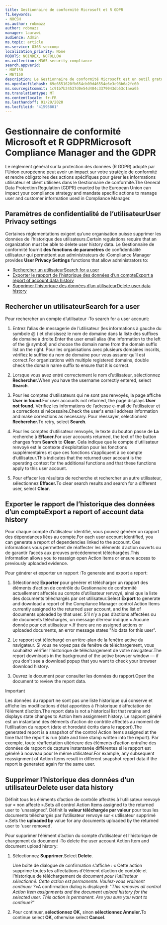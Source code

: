 ```yaml
---
title: Gestionnaire de conformité Microsoft et R GDPR
f1.keywords:
- NOCSH
ms.author: robmazz
author: robmazz
manager: laurawi
audience: Admin
ms.topic: article
ms.service: O365-seccomp
localization_priority: None
ROBOTS: NOINDEX, NOFOLLOW
ms.collection: M365-security-compliance
search.appverid:
- MOE150
- MET150
description: Le Gestionnaire de conformité Microsoft est un outil gratuit d’évaluation des risques basé sur les flux de travail dans le portail d’approbation de services Microsoft. Le Gestionnaire de conformité vous permet de suivre, d’affecter et de vérifier les activités de conformité réglementaire liées aux services cloud de Microsoft.
ms.openlocfilehash: 69e6551620fb654cb09d46554e6e3c98b6a2fc60
ms.sourcegitcommit: 1c91b7b24537d0e54d484c3379043db53c1aea65
ms.translationtype: MT
ms.contentlocale: fr-FR
ms.lasthandoff: 01/29/2020
ms.locfileid: "41595801"
---
```

# <a name="microsoft-compliance-manager-and-the-gdpr"></a><span data-ttu-id="32248-104">Gestionnaire de conformité Microsoft et R GDPR</span><span class="sxs-lookup"><span data-stu-id="32248-104">Microsoft Compliance Manager and the GDPR</span></span>

<span data-ttu-id="32248-105">Le règlement général sur la protection des données (R GDPR) adopté par l’Union européenne peut avoir un impact sur votre stratégie de conformité et rendre obligatoires des actions spécifiques pour gérer les informations utilisateur et client utilisées dans le Gestionnaire de conformité.</span><span class="sxs-lookup"><span data-stu-id="32248-105">The General Data Protection Regulation (GDPR) enacted by the European Union can impact your compliance strategy and mandate specific actions to manage user and customer information used in Compliance Manager.</span></span>

## <a name="user-privacy-settings"></a><span data-ttu-id="32248-106">Paramètres de confidentialité de l’utilisateur</span><span class="sxs-lookup"><span data-stu-id="32248-106">User Privacy settings</span></span>

<span data-ttu-id="32248-107">Certaines réglementations exigent qu’une organisation puisse supprimer les données de l’historique des utilisateurs.</span><span class="sxs-lookup"><span data-stu-id="32248-107">Certain regulations require that an organization must be able to delete user history data.</span></span> <span data-ttu-id="32248-108">Le Gestionnaire de conformité fournit **des fonctions de paramètres** de confidentialité utilisateur qui permettent aux administrateurs de :</span><span class="sxs-lookup"><span data-stu-id="32248-108">Compliance Manager provides **User Privacy Settings** functions that allow administrators to:</span></span>
  
- [<span data-ttu-id="32248-109">Rechercher un utilisateur</span><span class="sxs-lookup"><span data-stu-id="32248-109">Search for a user</span></span>](#search-for-a-user)
- [<span data-ttu-id="32248-110">Exporter le rapport de l’historique des données d’un compte</span><span class="sxs-lookup"><span data-stu-id="32248-110">Export a report of account data history</span></span>](#export-a-report-of-account-data-history)
- [<span data-ttu-id="32248-111">Supprimer l’historique des données d’un utilisateur</span><span class="sxs-lookup"><span data-stu-id="32248-111">Delete user data history</span></span>](#delete-user-data-history)
  
## <a name="search-for-a-user"></a><span data-ttu-id="32248-112">Rechercher un utilisateur</span><span class="sxs-lookup"><span data-stu-id="32248-112">Search for a user</span></span>

<span data-ttu-id="32248-113">Pour rechercher un compte d’utilisateur :</span><span class="sxs-lookup"><span data-stu-id="32248-113">To search for a user account:</span></span>
  
1. <span data-ttu-id="32248-114">Entrez l’alias de messagerie de l’utilisateur (les informations à gauche du symbole @ ) et choisissez le nom de domaine dans la liste des suffixes de domaine à droite.</span><span class="sxs-lookup"><span data-stu-id="32248-114">Enter the user email alias (the information to the left of the @ symbol) and choose the domain name from the  domain suffix list on the right.</span></span> <span data-ttu-id="32248-115">Pour les organisations avec plusieurs domaines inscrits, vérifiez le suffixe du nom de domaine pour vous assurer qu’il est correct.</span><span class="sxs-lookup"><span data-stu-id="32248-115">For organizations with multiple registered domains, double check the domain name suffix to ensure that it is correct.</span></span>

2. <span data-ttu-id="32248-116">Lorsque vous avez entré correctement le nom d’utilisateur, sélectionnez **Rechercher.**</span><span class="sxs-lookup"><span data-stu-id="32248-116">When you have the username correctly entered, select **Search**.</span></span>

3. <span data-ttu-id="32248-117">Pour les comptes d’utilisateurs qui ne sont pas renvoyés, la page affiche **User in found**.</span><span class="sxs-lookup"><span data-stu-id="32248-117">For user accounts not returned, the page displays **User not found**.</span></span> <span data-ttu-id="32248-118">Vérifiez les informations de l’adresse e-mail de l’utilisateur et a corrections si nécessaire.</span><span class="sxs-lookup"><span data-stu-id="32248-118">Check the user's email address information and make corrections as necessary.</span></span> <span data-ttu-id="32248-119">Pour réessayer, sélectionnez **Rechercher.**</span><span class="sxs-lookup"><span data-stu-id="32248-119">To retry, select **Search**.</span></span>

4. <span data-ttu-id="32248-120">Pour les comptes d’utilisateur renvoyés, le texte du bouton passe de **La** recherche à **Effacer.**</span><span class="sxs-lookup"><span data-stu-id="32248-120">For user accounts returned, the text of the button changes from **Search** to **Clear**.</span></span> <span data-ttu-id="32248-121">Cela indique que le compte d’utilisateur renvoyé est le contexte d’exploitation pour les fonctions supplémentaires et que ces fonctions s’appliquent à ce compte d’utilisateur.</span><span class="sxs-lookup"><span data-stu-id="32248-121">This indicates that the returned user account is the operating context for the additional functions and that these functions apply to this user account.</span></span>

5. <span data-ttu-id="32248-122">Pour effacer les résultats de recherche et rechercher un autre utilisateur, sélectionnez **Effacer.**</span><span class="sxs-lookup"><span data-stu-id="32248-122">To clear search results and search for a different user, select **Clear**.</span></span>

## <a name="export-a-report-of-account-data-history"></a><span data-ttu-id="32248-123">Exporter le rapport de l’historique des données d’un compte</span><span class="sxs-lookup"><span data-stu-id="32248-123">Export a report of account data history</span></span>

<span data-ttu-id="32248-124">Pour chaque compte d’utilisateur identifié, vous pouvez générer un rapport des dépendances liées au compte.</span><span class="sxs-lookup"><span data-stu-id="32248-124">For each user account identified, you can generate a report of dependencies linked to the account.</span></span> <span data-ttu-id="32248-125">Ces informations vous permettent de réaffecter les éléments d’action ouverts ou de garantir l’accès aux preuves précédemment téléchargées.</span><span class="sxs-lookup"><span data-stu-id="32248-125">This information allows you to reassign open Action Items or ensure access to previously uploaded evidence.</span></span>
  
 <span data-ttu-id="32248-126">Pour générer et exporter un rapport :</span><span class="sxs-lookup"><span data-stu-id="32248-126">To generate and export a report:</span></span>
  
1. <span data-ttu-id="32248-127">Sélectionnez **Exporter** pour générer et télécharger un rapport des éléments d’action de contrôle du Gestionnaire de conformité actuellement affectés au compte d’utilisateur renvoyé, ainsi que la liste des documents téléchargés par cet utilisateur.</span><span class="sxs-lookup"><span data-stu-id="32248-127">Select **Export** to generate and download a report of the Compliance Manager control Action Items currently assigned to the returned user account, and the list of documents uploaded by that user.</span></span> <span data-ttu-id="32248-128">S’il n’y a pas d’actions affectées ou de documents téléchargés, un message d’erreur indique « Aucune donnée pour cet utilisateur ».</span><span class="sxs-lookup"><span data-stu-id="32248-128">If there are no assigned actions or uploaded documents, an error message states "No data for this user".</span></span>

2. <span data-ttu-id="32248-129">Le rapport est téléchargé en arrière-plan de la fenêtre active du navigateur. Si vous ne voyez pas de fenêtre de téléchargement, vous souhaitez vérifier l’historique de téléchargement de votre navigateur.</span><span class="sxs-lookup"><span data-stu-id="32248-129">The report downloads in the background of the active browser window — if you don't see a download popup that you want to check your browser download history.</span></span>

3. <span data-ttu-id="32248-130">Ouvrez le document pour consulter les données du rapport.</span><span class="sxs-lookup"><span data-stu-id="32248-130">Open the document to review the report data.</span></span>

> [!IMPORTANT]
> <span data-ttu-id="32248-131">Les données du rapport ne sont pas une liste historique qui conserve et affiche les modifications d’état apportées à l’historique d’affectation de l’élément d’action.</span><span class="sxs-lookup"><span data-stu-id="32248-131">The report data is not a historical list that retains and displays state changes to Action Item assignment history.</span></span> <span data-ttu-id="32248-132">Le rapport généré est un instantané des éléments d’action de contrôle affectés au moment de l’utilisation du rapport (date et horodaté écrits dans le rapport).</span><span class="sxs-lookup"><span data-stu-id="32248-132">The generated report is a snapshot of the control Action Items assigned at the time that the report is run (date and time stamp written into the report).</span></span> <span data-ttu-id="32248-133">Par exemple, toute réaffectation ultérieure des éléments d’action entraîne des données de rapport de capture instantanée différentes si le rapport est généré à nouveau pour le même utilisateur.</span><span class="sxs-lookup"><span data-stu-id="32248-133">For example, any subsequent reassignment of Action Items result in different snapshot report data if the report is generated again for the same user.</span></span>
  
## <a name="delete-user-data-history"></a><span data-ttu-id="32248-134">Supprimer l’historique des données d’un utilisateur</span><span class="sxs-lookup"><span data-stu-id="32248-134">Delete user data history</span></span>

<span data-ttu-id="32248-135">Définit tous les éléments d’action de contrôle affectés à l’utilisateur renvoyé sur « non affecté ».</span><span class="sxs-lookup"><span data-stu-id="32248-135">Sets all control Action Items assigned to the returned user to 'unassigned'.</span></span> <span data-ttu-id="32248-136">Définit la **valeur téléchargée par valeur** pour tous les documents téléchargés par l’utilisateur renvoyé sur « utilisateur supprimé ».</span><span class="sxs-lookup"><span data-stu-id="32248-136">Sets the **uploaded by** value for any documents uploaded by the returned user to 'user removed'.</span></span>
  
<span data-ttu-id="32248-137">Pour supprimer l’élément d’action du compte d’utilisateur et l’historique de chargement du document :</span><span class="sxs-lookup"><span data-stu-id="32248-137">To delete the user account Action Item and document upload history:</span></span>
  
1. <span data-ttu-id="32248-138">Sélectionnez **Supprimer**.</span><span class="sxs-lookup"><span data-stu-id="32248-138">Select **Delete**.</span></span>

    <span data-ttu-id="32248-139">Une boîte de dialogue de confirmation s’affiche : « Cette action supprime toutes les affectations d’élément d’action de contrôle et l’historique de téléchargement de *document pour l’utilisateur sélectionné. Cette action est permanente. Voulez-vous vraiment continuer ?*»</span><span class="sxs-lookup"><span data-stu-id="32248-139">A confirmation dialog is displayed: "*This removes all control Action Item assignments and the document upload history for the selected user. This action is permanent. Are you sure you want to continue?*"</span></span>

2. <span data-ttu-id="32248-140">Pour continuer, **sélectionnez OK,** sinon **sélectionnez Annuler.**</span><span class="sxs-lookup"><span data-stu-id="32248-140">To continue select **OK**, otherwise select **Cancel**.</span></span>

